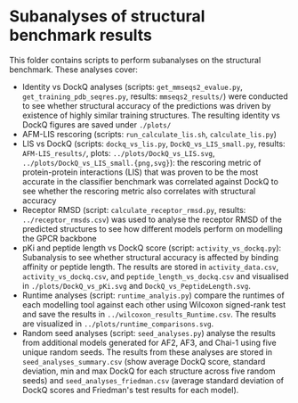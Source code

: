 # Subanalyses of structural benchmark results

This folder contains scripts to perform subanalyses on the structural benchmark. These analyses cover:
- Identity vs DockQ analyses (scripts: `get_mmseqs2_evalue.py`, `get_training_pdb_seqres.py`, results: `mmseqs2_results/`) were conducted to see whether structural accuracy of the predictions was driven by existence of highly similar training structures. The resulting identity vs DockQ figures are saved under `./plots/`
- AFM-LIS rescoring (scripts: `run_calculate_lis.sh`, `calculate_lis.py`)
- LIS vs DockQ (scripts: `dockq_vs_lis.py`, `DockQ_vs_LIS_small.py`, results: `AFM-LIS_results/`, plots: `../plots/DockQ_vs_LIS.svg`, `../plots/DockQ_vs_LIS_small.{png,svg}`): the rescoring metric of protein-protein interactions (LIS) that was proven to be the most accurate in the classifier benchmark was correlated against DockQ to see whether the rescoring metric also correlates with structural accuracy 
- Receptor RMSD (script: `calculate_receptor_rmsd.py`, results: `../receptor_rmsds.csv`) was used to analyse the receptor RMSD of the predicted structures to see how different models perform on modelling the GPCR backbone
- pKi and peptide length vs DockQ score (script: `activity_vs_dockq.py`): Subanalysis to see whether structural accuracy is affected by binding affinity or peptide length. The results are stored in `activity_data.csv`, `activity_vs_dockq.csv`, and `peptide_length_vs_dockq.csv` and visualised in `./plots/DockQ_vs_pKi.svg` and `DockQ_vs_PeptideLength.svg`.
- Runtime analyses (script: `runtime_analyis.py`) compare the runtimes of each modelling tool against each other using Wilcoxon signed-rank test and save the results in `../wilcoxon_results_Runtime.csv`. The results are visualized in `../plots/runtime_comparisons.svg`.
- Random seed analyses (script: `seed_analyses.py`) analyse the results from additional models generated for AF2, AF3, and Chai-1 using five unique random seeds. The results from these analyses are stored in `seed_analyses_summary.csv` (show average DockQ score, standard deviation, min and max DockQ for each structure across five random seeds) and `seed_analyses_friedman.csv` (average standard deviation of DockQ scores and Friedman's test results for each model).